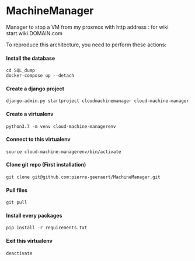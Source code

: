 # MachineManager
Manager to stop a VM from my proxmox with http address : for wiki start.wiki.DOMAIN.com


To reproduce this architecture, you need to perform these actions:
#### Install the database
    cd SQL_dump
    docker-compose up --detach

#### Create a django project
  
    django-admin.py startproject cloudmachinemanager cloud-machine-manager

#### Create a virtualenv

    python3.7 -m venv cloud-machine-managerenv

#### Connect to this virtualenv

    source cloud-machine-managerenv/bin/activate


#### Clone git repo (First installation)

    git clone git@github.com:pierre-geeraert/MachineManager.git

#### Pull files

    git pull

#### Install every packages

    pip install -r requirements.txt 

#### Exit this virtualenv

    deactivate
